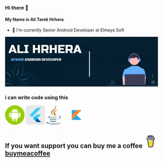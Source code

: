### Hi there 👋
#### My Name is Ali Tarek Hrhera

- 🔭 I'm currently Senior Android Developer at Elmeya Soft
<img src="https://raw.githubusercontent.com/alihrhera/alihrhera/main/gh-header-image(1).png" alt="banner that says Monica Powell - software engineer, content creator and community organizer alongside a cartoon illustration of Monica">

### i can write code using  this 
![android](https://github.com/alihrhera/alihrhera/blob/main/android.png)    ![flutter](https://github.com/alihrhera/alihrhera/blob/main/flutter.png) ![java](https://github.com/alihrhera/alihrhera/blob/main/java.png)  ![kotlin](https://github.com/alihrhera/alihrhera/blob/main/kotlin.png)

## If you want support you can buy me a coffee ![buymeacoffee](https://github.com/alihrhera/alihrhera/blob/main/buy_me_coffe.png) [buymeacoffee](https://www.buymeacoffee.com/alihrhera)

<!--
**alihrhera/alihrhera** is a ✨ _special_ ✨ repository because its `README.md` (this file) appears on your GitHub profile.

Here are some ideas to get you started:
[![flutter](https://github.com/alihrhera/alihrhera/blob/main/flutter.png)[![java](https://github.com/alihrhera/alihrhera/blob/main/java.png)[![kotlin](https://github.com/alihrhera/alihrhera/blob/main/kotlin.png)

- 🔭 I’m currently working on ...
- 🌱 I’m currently learning ...
- 👯 I’m looking to collaborate on ...
- 🤔 I’m looking for help with ...
- 💬 Ask me about ...
- 📫 How to reach me: ...
- 😄 Pronouns: ...
- ⚡ Fun fact: ...
-->
